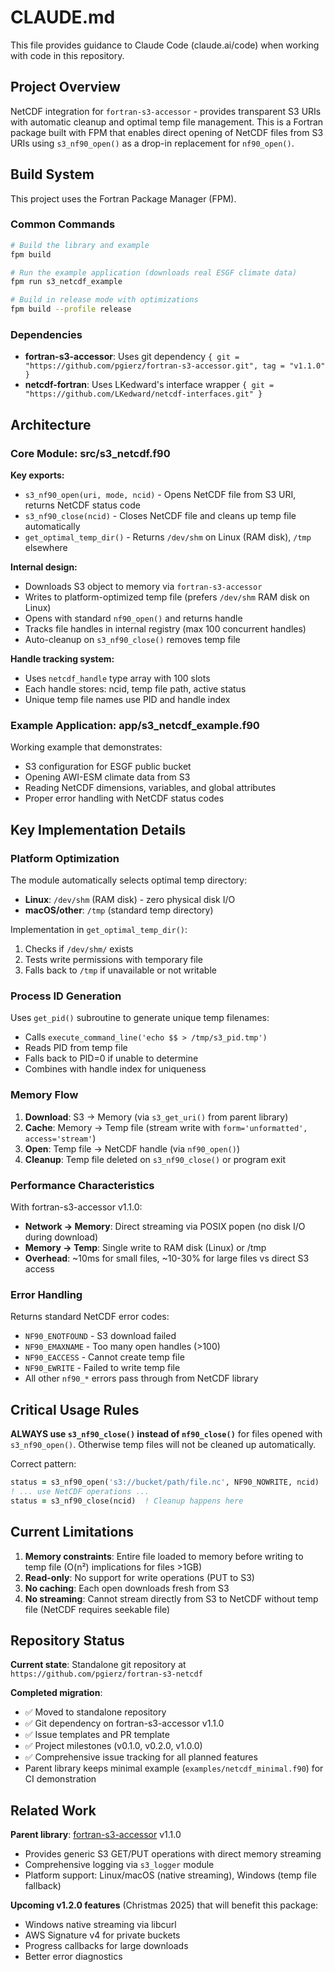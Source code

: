 # CLAUDE.md

This file provides guidance to Claude Code (claude.ai/code) when working with code in this repository.

## Project Overview

NetCDF integration for `fortran-s3-accessor` - provides transparent S3 URIs with automatic cleanup and optimal temp file management. This is a Fortran package built with FPM that enables direct opening of NetCDF files from S3 URIs using `s3_nf90_open()` as a drop-in replacement for `nf90_open()`.

## Build System

This project uses the Fortran Package Manager (FPM).

### Common Commands

```bash
# Build the library and example
fpm build

# Run the example application (downloads real ESGF climate data)
fpm run s3_netcdf_example

# Build in release mode with optimizations
fpm build --profile release
```

### Dependencies

- **fortran-s3-accessor**: Uses git dependency `{ git = "https://github.com/pgierz/fortran-s3-accessor.git", tag = "v1.1.0" }`
- **netcdf-fortran**: Uses LKedward's interface wrapper `{ git = "https://github.com/LKedward/netcdf-interfaces.git" }`

## Architecture

### Core Module: src/s3_netcdf.f90

**Key exports:**
- `s3_nf90_open(uri, mode, ncid)` - Opens NetCDF file from S3 URI, returns NetCDF status code
- `s3_nf90_close(ncid)` - Closes NetCDF file and cleans up temp file automatically
- `get_optimal_temp_dir()` - Returns `/dev/shm` on Linux (RAM disk), `/tmp` elsewhere

**Internal design:**
- Downloads S3 object to memory via `fortran-s3-accessor`
- Writes to platform-optimized temp file (prefers `/dev/shm` RAM disk on Linux)
- Opens with standard `nf90_open()` and returns handle
- Tracks file handles in internal registry (max 100 concurrent handles)
- Auto-cleanup on `s3_nf90_close()` removes temp file

**Handle tracking system:**
- Uses `netcdf_handle` type array with 100 slots
- Each handle stores: ncid, temp file path, active status
- Unique temp file names use PID and handle index

### Example Application: app/s3_netcdf_example.f90

Working example that demonstrates:
- S3 configuration for ESGF public bucket
- Opening AWI-ESM climate data from S3
- Reading NetCDF dimensions, variables, and global attributes
- Proper error handling with NetCDF status codes

## Key Implementation Details

### Platform Optimization

The module automatically selects optimal temp directory:
- **Linux**: `/dev/shm` (RAM disk) - zero physical disk I/O
- **macOS/other**: `/tmp` (standard temp directory)

Implementation in `get_optimal_temp_dir()`:
1. Checks if `/dev/shm/` exists
2. Tests write permissions with temporary file
3. Falls back to `/tmp` if unavailable or not writable

### Process ID Generation

Uses `get_pid()` subroutine to generate unique temp filenames:
- Calls `execute_command_line('echo $$ > /tmp/s3_pid.tmp')`
- Reads PID from temp file
- Falls back to PID=0 if unable to determine
- Combines with handle index for uniqueness

### Memory Flow

1. **Download**: S3 → Memory (via `s3_get_uri()` from parent library)
2. **Cache**: Memory → Temp file (stream write with `form='unformatted', access='stream'`)
3. **Open**: Temp file → NetCDF handle (via `nf90_open()`)
4. **Cleanup**: Temp file deleted on `s3_nf90_close()` or program exit

### Performance Characteristics

With fortran-s3-accessor v1.1.0:
- **Network → Memory**: Direct streaming via POSIX popen (no disk I/O during download)
- **Memory → Temp**: Single write to RAM disk (Linux) or /tmp
- **Overhead**: ~10ms for small files, ~10-30% for large files vs direct S3 access

### Error Handling

Returns standard NetCDF error codes:
- `NF90_ENOTFOUND` - S3 download failed
- `NF90_EMAXNAME` - Too many open handles (>100)
- `NF90_EACCESS` - Cannot create temp file
- `NF90_EWRITE` - Failed to write temp file
- All other `nf90_*` errors pass through from NetCDF library

## Critical Usage Rules

**ALWAYS use `s3_nf90_close()` instead of `nf90_close()`** for files opened with `s3_nf90_open()`. Otherwise temp files will not be cleaned up automatically.

Correct pattern:
```fortran
status = s3_nf90_open('s3://bucket/path/file.nc', NF90_NOWRITE, ncid)
! ... use NetCDF operations ...
status = s3_nf90_close(ncid)  ! Cleanup happens here
```

## Current Limitations

1. **Memory constraints**: Entire file loaded to memory before writing to temp file (O(n²) implications for files >1GB)
2. **Read-only**: No support for write operations (PUT to S3)
3. **No caching**: Each open downloads fresh from S3
4. **No streaming**: Cannot stream directly from S3 to NetCDF without temp file (NetCDF requires seekable file)

## Repository Status

**Current state**: Standalone git repository at `https://github.com/pgierz/fortran-s3-netcdf`

**Completed migration**:
- ✅ Moved to standalone repository
- ✅ Git dependency on fortran-s3-accessor v1.1.0
- ✅ Issue templates and PR template
- ✅ Project milestones (v0.1.0, v0.2.0, v1.0.0)
- ✅ Comprehensive issue tracking for all planned features
- Parent library keeps minimal example (`examples/netcdf_minimal.f90`) for CI demonstration

## Related Work

**Parent library**: [fortran-s3-accessor](https://github.com/pgierz/fortran-s3-accessor) v1.1.0
- Provides generic S3 GET/PUT operations with direct memory streaming
- Comprehensive logging via `s3_logger` module
- Platform support: Linux/macOS (native streaming), Windows (temp file fallback)

**Upcoming v1.2.0 features** (Christmas 2025) that will benefit this package:
- Windows native streaming via libcurl
- AWS Signature v4 for private buckets
- Progress callbacks for large downloads
- Better error diagnostics

